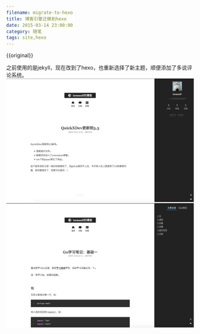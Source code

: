 ```yaml
---
filename: migrate-to-hexo
title: 博客引擎迁移到hexo
date: 2015-03-14 23:00:00
category: 随笔
tags: site,hexo
---
```

{{original}}

之前使用的是jekyll，现在改到了hexo，也重新选择了新主题，顺便添加了多说评论系统。
![图片1](../file/pic/migrate-to-hexo-1.jpg)
![图片1](../file/pic/migrate-to-hexo-2.jpg)